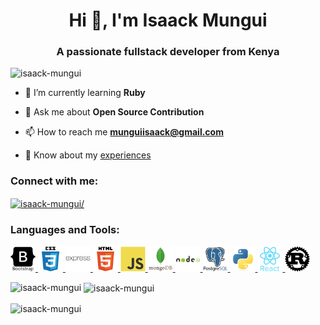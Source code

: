 <h1 align="center">Hi 👋, I'm Isaack Mungui</h1>
<h3 align="center">A passionate fullstack developer from Kenya</h3>

<p align="left"> <img src="https://komarev.com/ghpvc/?username=isaack-mungui&label=Profile%20views&color=0e75b6&style=flat" alt="isaack-mungui" /> </p>

- 🌱 I’m currently learning **Ruby**

- 💬 Ask me about **Open Source Contribution**

- 📫 How to reach me **munguiisaack@gmail.com**

- 📄 Know about my [experiences](https://docs.google.com/document/d/1tfZxq7N-3imr7A5gPTw98pKyTFpQr72jeLsy24x3amc/edit?usp=sharing)

<h3 align="left">Connect with me:</h3>
<p align="left">
<a href="https://linkedin.com/in/isaack-mungui/" target="blank"><img align="center" src="https://raw.githubusercontent.com/rahuldkjain/github-profile-readme-generator/master/src/images/icons/Social/linked-in-alt.svg" alt="isaack-mungui/" height="30" width="40" /></a>
</p>

<h3 align="left">Languages and Tools:</h3>
<p align="left"> <a href="https://getbootstrap.com" target="_blank" rel="noreferrer"> <img src="https://raw.githubusercontent.com/devicons/devicon/master/icons/bootstrap/bootstrap-plain-wordmark.svg" alt="bootstrap" width="40" height="40"/> </a> <a href="https://www.w3schools.com/css/" target="_blank" rel="noreferrer"> <img src="https://raw.githubusercontent.com/devicons/devicon/master/icons/css3/css3-original-wordmark.svg" alt="css3" width="40" height="40"/> </a> <a href="https://expressjs.com" target="_blank" rel="noreferrer"> <img src="https://raw.githubusercontent.com/devicons/devicon/master/icons/express/express-original-wordmark.svg" alt="express" width="40" height="40"/> </a> <a href="https://www.w3.org/html/" target="_blank" rel="noreferrer"> <img src="https://raw.githubusercontent.com/devicons/devicon/master/icons/html5/html5-original-wordmark.svg" alt="html5" width="40" height="40"/> </a> <a href="https://developer.mozilla.org/en-US/docs/Web/JavaScript" target="_blank" rel="noreferrer"> <img src="https://raw.githubusercontent.com/devicons/devicon/master/icons/javascript/javascript-original.svg" alt="javascript" width="40" height="40"/> </a> <a href="https://www.mongodb.com/" target="_blank" rel="noreferrer"> <img src="https://raw.githubusercontent.com/devicons/devicon/master/icons/mongodb/mongodb-original-wordmark.svg" alt="mongodb" width="40" height="40"/> </a> <a href="https://nodejs.org" target="_blank" rel="noreferrer"> <img src="https://raw.githubusercontent.com/devicons/devicon/master/icons/nodejs/nodejs-original-wordmark.svg" alt="nodejs" width="40" height="40"/> </a> <a href="https://www.postgresql.org" target="_blank" rel="noreferrer"> <img src="https://raw.githubusercontent.com/devicons/devicon/master/icons/postgresql/postgresql-original-wordmark.svg" alt="postgresql" width="40" height="40"/> </a> <a href="https://www.python.org" target="_blank" rel="noreferrer"> <img src="https://raw.githubusercontent.com/devicons/devicon/master/icons/python/python-original.svg" alt="python" width="40" height="40"/> </a> <a href="https://reactjs.org/" target="_blank" rel="noreferrer"> <img src="https://raw.githubusercontent.com/devicons/devicon/master/icons/react/react-original-wordmark.svg" alt="react" width="40" height="40"/> </a> <a href="https://www.rust-lang.org" target="_blank" rel="noreferrer"> <img src="https://raw.githubusercontent.com/devicons/devicon/master/icons/rust/rust-plain.svg" alt="rust" width="40" height="40"/> </a> </p>

<p><img align="left" src="https://github-readme-stats.vercel.app/api/top-langs?username=isaack-mungui&show_icons=true&locale=en&layout=compact" alt="isaack-mungui" /></p>

<p>&nbsp;<img align="center" src="https://github-readme-stats.vercel.app/api?username=isaack-mungui&show_icons=true&locale=en" alt="isaack-mungui" /></p>

<p><img align="center" src="https://github-readme-streak-stats.herokuapp.com/?user=isaack-mungui&" alt="isaack-mungui" /></p>
